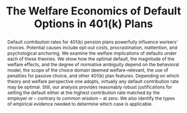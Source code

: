 ---
layout:
title: "The Welfare Economics of Default Options in 401(k) Plans"
description: ""
category: research
published: 1
peer: 1
tags: research
abstract: Default contribution rates for 401(k) pension plans powerfully influence workers’ choices. Potential causes include opt-out costs, procrastination, inattention, and psychological anchoring.  We examine the welfare implications of defaults under each of these theories.  We show how the optimal default, the magnitude of the welfare effects, and the degree of normative ambiguity depend on the behavioral model, the scope of the choice domain deemed welfare-relevant, the use of penalties for passive choice, and other 401(k) plan features.  Depending on which theory and welfare perspective one adopts, virtually any default contribution rate may be optimal.  Still, our analysis provides reasonably robust justifications for setting the default either at the highest contribution rate matched by the employer or &ndash; contrary to common wisdom &ndash; at zero.  We also identify the types of empirical evidence needed to determine which case is applicable.
journal: American Economic Review (September 2015)
data_note: Proprietary data for this paper was generously provided by Brigitte Madrian. 
link: /assets/Defaults-and-Welfare-Complete.pdf
bibtex: "http://andreyfradkin.com/assets/bibtex_papers/welfare_bib.html"
order: 2
coauthors: (with <a href = "http://www.stanford.edu/~bernheim/">Douglas Bernheim</a> and Igor Popov)
appendix: "/assets/Defaults-and-Welfare-Appendix.pdf"
js: "toggleMe('welfare'); return false;"
js_abbrev: 'welfare'
bib: <br> @article{bernheimfradkinpopov,
  title={The Welfare Economics of Default Options in 401 (k) Plans},
  author={Bernheim, B Douglas and Fradkin, Andrey and Popov, Igor},
  year={2015},
  journal={American Economic Review}}
bibjs: "toggleMe('welfare_bib'); return false;"
bib_abbrev: 'welfare_bib'
---